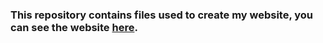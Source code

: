 ### This repository contains files used to create my website, you can see the website [here](http://jinokiim.github.io/).
